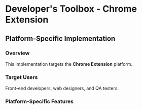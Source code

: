 # Developer's Toolbox - Chrome Extension

## Platform-Specific Implementation

### Overview
This implementation targets the **Chrome Extension** platform.

### Target Users
Front-end developers, web designers, and QA testers.

### Platform-Specific Features
